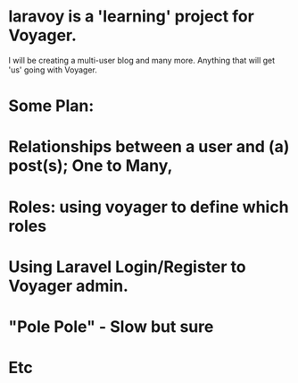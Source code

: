 # laravoy is a 'learning' project for Voyager.
I will be creating a multi-user blog and many more. Anything that will get 'us' going with Voyager.
# Some Plan:
# Relationships between a user and (a) post(s); One to Many,
# Roles: using voyager to define which roles
# Using Laravel Login/Register to Voyager admin.
# "Pole Pole" - Slow but sure
# Etc
